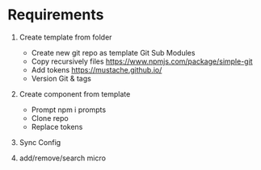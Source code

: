 # Requirements

1. Create template from folder
   -  Create new git repo as template
      Git Sub Modules
   -  Copy recursively files
      https://www.npmjs.com/package/simple-git
   -  Add tokens
      https://mustache.github.io/
   -  Version
       Git & tags

2. Create component from template
   -  Prompt
      npm i prompts
   -  Clone repo
   -  Replace tokens
   
3. Sync Config
4. add/remove/search micro